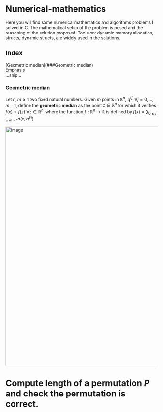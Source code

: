 # Numerical-mathematics

Here you will find some numerical mathematics and algorithms problems I solved in C. The mathematical setup of the problem is posed and the reasoning of the solution proposed. Tools on: dynamic memory allocation, structs, dynamic structs, are widely used in the solutions.

## Index
[Geometric median](###Geometric median)  
[Emphasis](#emphasis)  
...snip...    
<a name="Geometric median"/>

### Geometric median

Let $n, m \ge 1$ two fixed natural numbers. Given $m$ points in $\mathbb{R}^n$, $q^{(j)}$ $\forall j = 0,...,m-1$, define the **geometric median** as the point $x \in \mathbb{R}^n$ for which it verifies $f(x) \leq f(z)$ $\forall z \in \mathbb{R}^n$, where the function $f: \mathbb{R}^n \to \mathbb{R}$ is defined by $f(x) = \sum_{0 \leq j \leq m-1} d(x, q^{(j)})$

<img width="789" alt="image" src="https://user-images.githubusercontent.com/109459201/179391883-828cf6d9-a9d0-4123-b8d1-a41b38b4864f.png">


# Compute length of a permutation $P$ and check the permutation is correct.
